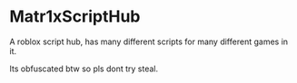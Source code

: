 # Matr1xScriptHub
A roblox script hub, has many different scripts for many different games in it.

Its obfuscated btw so pls dont try steal. 
